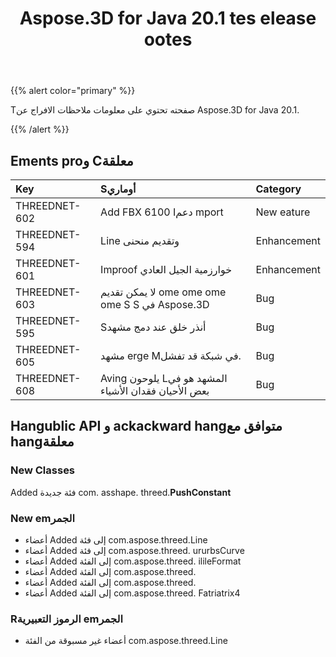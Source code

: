 ﻿---
title: Aspose.3D for Java 20.1 tes elease ootes
type: docs
weight: 70
url: /ar/java/aspose-3d-for-java-20-1-release-notes/
---
{{% alert color="primary" %}} 

Tصفحته تحتوي على معلومات ملاحظات الافراج عن Aspose.3D for Java 20.1.

{{% /alert %}} 
## **Ements proو Cمعلقة**

|**Key**|**Sأوماري**|**Category**|
|:- |:- |:- |
|THREEDNET-602|Add FBX 6100 Iدعم mport|New eature|
|THREEDNET-594|Line وتقديم منحنى|Enhancement|
|THREEDNET-601|Improof خوارزمية الجيل العادي|Enhancement|
|THREEDNET-603|لا يمكن تقديم ome ome ome ome S S في Aspose.3D|Bug|
|THREEDNET-595|Sأنذر خلق عند دمج مشهد|Bug|
|THREEDNET-605|مشهد erge Mفي شبكة قد تفشل.|Bug|
|THREEDNET-608|Aving يلوحون Lالمشهد هو في بعض الأحيان فقدان الأشياء|Bug|
## **Hangublic API و ackackward hangمتوافق مع hangمعلقة**
### **New Classes**
Added فئة جديدة com. asshape. threed.**PushConstant**
### **New emالجمر**
- أعضاء Added إلى فئة com.aspose.threed.Line
- أعضاء Added إلى فئة com.aspose.threed. ururbsCurve
- أعضاء Added إلى الفئة com.aspose.threed. ilileFormat
- أعضاء Added إلى الفئة com.aspose.threed.
- أعضاء Added إلى الفئة com.aspose.threed.
- أعضاء Added إلى الفئة com.aspose.threed. Fatriatrix4
### **Rالرموز التعبيرية emالجمر**
- أعضاء غير مسبوقة من الفئة com.aspose.threed.Line
